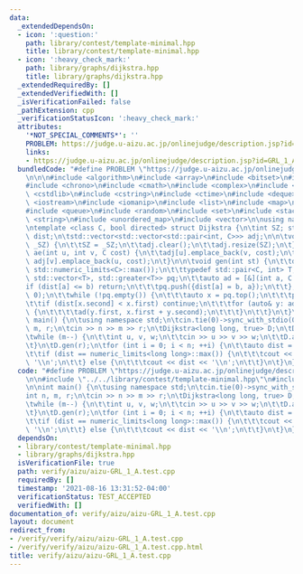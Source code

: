 ```yaml
---
data:
  _extendedDependsOn:
  - icon: ':question:'
    path: library/contest/template-minimal.hpp
    title: library/contest/template-minimal.hpp
  - icon: ':heavy_check_mark:'
    path: library/graphs/dijkstra.hpp
    title: library/graphs/dijkstra.hpp
  _extendedRequiredBy: []
  _extendedVerifiedWith: []
  _isVerificationFailed: false
  _pathExtension: cpp
  _verificationStatusIcon: ':heavy_check_mark:'
  attributes:
    '*NOT_SPECIAL_COMMENTS*': ''
    PROBLEM: https://judge.u-aizu.ac.jp/onlinejudge/description.jsp?id=GRL_1_A
    links:
    - https://judge.u-aizu.ac.jp/onlinejudge/description.jsp?id=GRL_1_A
  bundledCode: "#define PROBLEM \"https://judge.u-aizu.ac.jp/onlinejudge/description.jsp?id=GRL_1_A\"\
    \n\n\n#include <algorithm>\n#include <array>\n#include <bitset>\n#include <cassert>\n\
    #include <chrono>\n#include <cmath>\n#include <complex>\n#include <cstdio>\n#include\
    \ <cstdlib>\n#include <cstring>\n#include <ctime>\n#include <deque>\n#include\
    \ <iostream>\n#include <iomanip>\n#include <list>\n#include <map>\n#include <numeric>\n\
    #include <queue>\n#include <random>\n#include <set>\n#include <stack>\n#include\
    \ <string>\n#include <unordered_map>\n#include <vector>\n\nusing namespace std;\n\
    \ntemplate <class C, bool directed> struct Dijkstra {\n\tint SZ; std::vector<C>\
    \ dist;\n\tstd::vector<std::vector<std::pair<int, C>>> adj;\n\n\tvoid init(int\
    \ _SZ) {\n\t\tSZ = _SZ;\n\t\tadj.clear();\n\t\tadj.resize(SZ);\n\t}\n\n\tvoid\
    \ ae(int u, int v, C cost) {\n\t\tadj[u].emplace_back(v, cost);\n\t\tif (!directed)\
    \ adj[v].emplace_back(u, cost);\n\t}\n\n\tvoid gen(int st) {\n\t\tdist = std::vector<C>(SZ,\
    \ std::numeric_limits<C>::max());\n\t\ttypedef std::pair<C, int> T;\n\t\tstd::priority_queue<T,\
    \ std::vector<T>, std::greater<T>> pq;\n\t\tauto ad = [&](int a, C b) {\n\t\t\t\
    if (dist[a] <= b) return;\n\t\t\tpq.push({dist[a] = b, a});\n\t\t};\n\t\tad(st,\
    \ 0);\n\t\twhile (!pq.empty()) {\n\t\t\tauto x = pq.top();\n\t\t\tpq.pop();\n\t\
    \t\tif (dist[x.second] < x.first) continue;\n\t\t\tfor (auto& y: adj[x.second])\
    \ {\n\t\t\t\tad(y.first, x.first + y.second);\n\t\t\t}\n\t\t}\n\t}\n};\n\nint\
    \ main() {\n\tusing namespace std;\n\tcin.tie(0)->sync_with_stdio(0);\n\tint n,\
    \ m, r;\n\tcin >> n >> m >> r;\n\tDijkstra<long long, true> D;\n\tD.init(n);\n\
    \twhile (m--) {\n\t\tint u, v, w;\n\t\tcin >> u >> v >> w;\n\t\tD.ae(u, v, w);\n\
    \t}\n\tD.gen(r);\n\tfor (int i = 0; i < n; ++i) {\n\t\tauto dist = D.dist[i];\n\
    \t\tif (dist == numeric_limits<long long>::max()) {\n\t\t\tcout << \"INF\" <<\
    \ '\\n';\n\t\t} else {\n\t\t\tcout << dist << '\\n';\n\t\t}\n\t}\n}\n"
  code: "#define PROBLEM \"https://judge.u-aizu.ac.jp/onlinejudge/description.jsp?id=GRL_1_A\"\
    \n\n#include \"../../library/contest/template-minimal.hpp\"\n#include \"../../library/graphs/dijkstra.hpp\"\
    \n\nint main() {\n\tusing namespace std;\n\tcin.tie(0)->sync_with_stdio(0);\n\t\
    int n, m, r;\n\tcin >> n >> m >> r;\n\tDijkstra<long long, true> D;\n\tD.init(n);\n\
    \twhile (m--) {\n\t\tint u, v, w;\n\t\tcin >> u >> v >> w;\n\t\tD.ae(u, v, w);\n\
    \t}\n\tD.gen(r);\n\tfor (int i = 0; i < n; ++i) {\n\t\tauto dist = D.dist[i];\n\
    \t\tif (dist == numeric_limits<long long>::max()) {\n\t\t\tcout << \"INF\" <<\
    \ '\\n';\n\t\t} else {\n\t\t\tcout << dist << '\\n';\n\t\t}\n\t}\n}\n"
  dependsOn:
  - library/contest/template-minimal.hpp
  - library/graphs/dijkstra.hpp
  isVerificationFile: true
  path: verify/aizu/aizu-GRL_1_A.test.cpp
  requiredBy: []
  timestamp: '2021-08-16 13:31:52-04:00'
  verificationStatus: TEST_ACCEPTED
  verifiedWith: []
documentation_of: verify/aizu/aizu-GRL_1_A.test.cpp
layout: document
redirect_from:
- /verify/verify/aizu/aizu-GRL_1_A.test.cpp
- /verify/verify/aizu/aizu-GRL_1_A.test.cpp.html
title: verify/aizu/aizu-GRL_1_A.test.cpp
---
```

